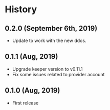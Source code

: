 History
=======

0.2.0 (September 6th, 2019)
---------------------------
* Update to work with the new ddos.
 
0.1.1 (Aug, 2019)
-----------------------
* Upgrade keeper version to v0.11.1
* Fix some issues related to provider account

0.1.0 (Aug, 2019)
-----------------------
* First release
